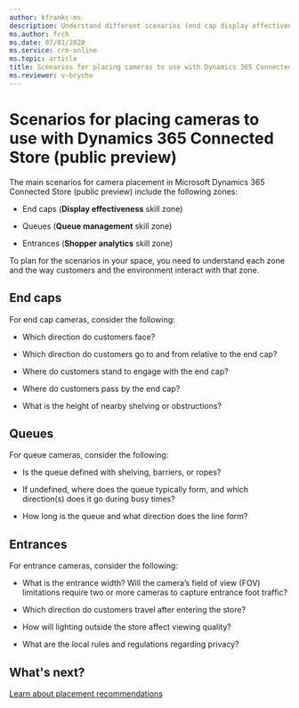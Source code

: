 ```yaml
---
author: kfrankc-ms
description: Understand different scenarios (end cap display effectiveness, queue management, and shopper analytics) for Dynamics 365 Connected Store (public preview)
ms.author: frch
ms.date: 07/01/2020
ms.service: crm-online
ms.topic: article
title: Scenarios for placing cameras to use with Dynamics 365 Connected Store (public preview)
ms.reviewer: v-brycho
---
```


# Scenarios for placing cameras to use with Dynamics 365 Connected Store (public preview)

The main scenarios for camera placement in Microsoft Dynamics 365 Connected Store (public preview) include the following zones:

- End caps (**Display effectiveness** skill zone)

- Queues (**Queue management** skill zone)

- Entrances (**Shopper analytics** skill zone)

To plan for the scenarios in your space, you need to understand each zone and the way customers and the environment interact with that zone.

## End caps

For end cap cameras, consider the following:

- Which direction do customers face?

- Which direction do customers go to and from relative to the end cap?

- Where do customers stand to engage with the end cap?

- Where do customers pass by the end cap?

- What is the height of nearby shelving or obstructions?

## Queues

For queue cameras, consider the following:

- Is the queue defined with shelving, barriers, or ropes? 

- If undefined, where does the queue typically form, and which direction(s) does it go during busy times?

- How long is the queue and what direction does the line form?

## Entrances

For entrance cameras, consider the following:

- What is the entrance width? Will the camera’s field of view (FOV) limitations require two or more cameras to capture entrance foot traffic?

- Which direction do customers travel after entering the store?

- How will lighting outside the store affect viewing quality?

- What are the local rules and regulations regarding privacy?

## What's next?

[Learn about placement recommendations](camera-placement-recommendations.md)


